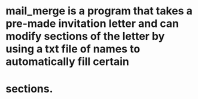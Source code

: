 # mail_merge is a program that takes a pre-made invitation letter and can modify sections of the letter by using a txt file of names to automatically fill certain
# sections.
